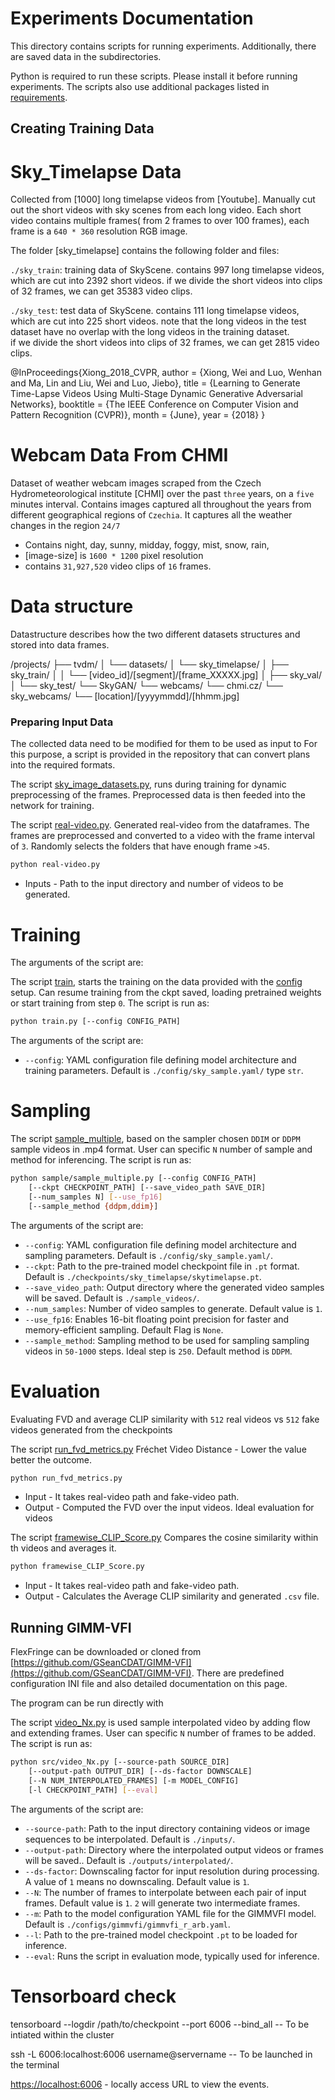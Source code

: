 # Experiments Documentation

This directory contains scripts for running experiments.
Additionally, there are saved data in the subdirectories.

Python is required to run these scripts.
Please install it before running experiments.
The scripts also use additional packages listed in [requirements](requirements.txt).

## Creating Training Data 

# Sky_Timelapse Data

Collected from [1000] long timelapse videos from [Youtube]. Manually cut out the short videos with sky scenes from each long video.
Each short video contains multiple frames( from 2 frames to over 100 frames), each frame is a `640 * 360` resolution RGB image. 

The folder [sky_timelapse] contains the following folder and files:

`./sky_train`: training data of SkyScene. 
	contains 997 long timelapse videos, which are cut into 2392 short videos. 
	if we divide the short videos into clips of 32 frames, we can get 35383 video clips. 

`./sky_test`: test data of SkyScene. 
	contains 111 long timelapse videos, which are cut into 225 short videos. 
	note that the long videos in the test dataset have no overlap with the long videos in the training dataset.  
	if we divide the short videos into clips of 32 frames, we can get 2815 video clips. 

@InProceedings{Xiong_2018_CVPR,
author = {Xiong, Wei and Luo, Wenhan and Ma, Lin and Liu, Wei and Luo, Jiebo},
title = {Learning to Generate Time-Lapse Videos Using Multi-Stage Dynamic Generative Adversarial Networks},
booktitle = {The IEEE Conference on Computer Vision and Pattern Recognition (CVPR)},
month = {June},
year = {2018}
}

# Webcam Data From CHMI

Dataset of weather webcam images scraped from the Czech Hydrometeorological institute [CHMI] over the past `three` years, on a `five` minutes interval.
Contains images captured all throughout the years from different geographical regions of `Czechia`.
It captures all the weather changes in the region `24/7` 

- Contains night, day, sunny, midday, foggy, mist, snow, rain, 
- [image-size] is `1600 * 1200` pixel resolution
- contains `31,927,520` video clips of `16` frames.

# Data structure

Datastructure describes how the two different datasets structures and stored into data frames.

/projects/
├── tvdm/
│   └── datasets/
│       └── sky_timelapse/
│           ├── sky_train/
│           │   └── [video_id]/[segment]/[frame_XXXXX.jpg]
│           ├── sky_val/
│           └── sky_test/
└── SkyGAN/
    └── webcams/
        └── chmi.cz/
            └── sky_webcams/
                └── [location]/[yyyymmdd]/[hhmm.jpg]


### Preparing Input Data

The collected data need to be modified for them to be used as input to 
For this purpose, a script is provided in the repository that can convert plans into the required formats.

The script [sky_image_datasets.py](sky_image_datasets.py), runs during training for dynamic preprocessing of the frames.
Preprocessed data is then feeded into the network for training.

The script [real-video.py](real-video.py). Generated real-video from the dataframes.
The frames are preprocessed and converted to a video with the frame interval of `3`.
Randomly selects the folders that have enough frame `>45`.

``` sh
python real-video.py
```
- Inputs - Path to the input directory and number of videos to be generated.
# Training

The arguments of the script are:

The script [train](train.py), starts the training on the data provided with the [config](config.yaml) setup.
Can resume training from the ckpt saved, loading pretrained weights or start training from step `0`.
The script is run as:
``` sh
python train.py [--config CONFIG_PATH] 
```
The arguments of the script are:
- `--config`: YAML configuration file defining model architecture and training parameters. Default is `./config/sky_sample.yaml/` type `str`.



# Sampling

The script [sample_multiple](sample_multiple.py), based on the sampler chosen `DDIM` or `DDPM`
sample videos in .mp4 format.
User can specific `N` number of sample and method for inferencing.
The script is run as:
``` sh
python sample/sample_multiple.py [--config CONFIG_PATH] 
    [--ckpt CHECKPOINT_PATH] [--save_video_path SAVE_DIR] 
    [--num_samples N] [--use_fp16] 
    [--sample_method {ddpm,ddim}]
```
The arguments of the script are:
- `--config`: YAML configuration file defining model architecture and sampling parameters. Default is `./config/sky_sample.yaml/`.
- `--ckpt`: Path to the pre-trained model checkpoint file in `.pt` format. Default is `./checkpoints/sky_timelapse/skytimelapse.pt`.
- `--save_video_path`: Output directory where the generated video samples will be saved. Default is `./sample_videos/`.
- `--num_samples`: Number of video samples to generate. Default value is `1`.
- `--use_fp16`: Enables 16-bit floating point precision for faster and memory-efficient sampling. Default Flag is `None`.
- `--sample_method`: Sampling method to be used for sampling sampling videos in `50-1000` steps. Ideal step is `250`. Default method is `DDPM`.


# Evaluation
Evaluating FVD and average CLIP similarity with `512` real videos vs `512` fake videos generated from the checkpoints

The script [run_fvd_metrics.py](run_fvd_metrics.py)
Fréchet Video Distance - Lower the value better the outcome.
``` sh
python run_fvd_metrics.py  
```
- Input - It takes real-video path and fake-video path.
- Output - Computed the FVD over the input videos. Ideal evaluation for videos

The script [framewise_CLIP_Score.py](framewise_CLIP_Score.py)
Compares the cosine similarity within th videos and averages it.
``` sh
python framewise_CLIP_Score.py
```
- Input - It takes real-video path and fake-video path.
- Output - Calculates the Average CLIP similarity and generated `.csv` file.

## Running GIMM-VFI 

FlexFringe can be downloaded or cloned from
[https://github.com/GSeanCDAT/GIMM-VFI](https://github.com/GSeanCDAT/GIMM-VFI).
There are predefined configuration INI file and also detailed documentation on this page.

The program can be run directly with

The script [video_Nx.py](video_Nx.py) is used sample interpolated video by adding flow and extending frames.
User can specific `N` number of frames to be added.
The script is run as:
``` sh
python src/video_Nx.py [--source-path SOURCE_DIR] 
    [--output-path OUTPUT_DIR] [--ds-factor DOWNSCALE] 
    [--N NUM_INTERPOLATED_FRAMES] [-m MODEL_CONFIG] 
    [-l CHECKPOINT_PATH] [--eval]
```
The arguments of the script are:
- `--source-path`: Path to the input directory containing videos or image sequences to be interpolated. Default is `./inputs/`.
- `--output-path`: Directory where the interpolated output videos or frames will be saved.. Default is `./outputs/interpolated/`.
- `--ds-factor`: Downscaling factor for input resolution during processing. A value of `1` means no downscaling. Default value is `1`.
- `--N`: The number of frames to interpolate between each pair of input frames. Default value is `1`. `2` will generate two intermediate frames.
- `--m`: Path to the model configuration YAML file for the GIMMVFI model. Default is `./configs/gimmvfi/gimmvfi_r_arb.yaml`.
- `--l`: Path to the pre-trained model checkpoint `.pt` to be loaded for inference.
- `--eval`: Runs the script in evaluation mode, typically used for inference.


# Tensorboard check 

tensorboard --logdir /path/to/checkpoint --port 6006 --bind_all -- To be intiated within the cluster

ssh -L 6006:localhost:6006 username@servername  -- To be launched in the terminal

[https://localhost:6006](https://localhost:6006) - locally access URL to view the events.